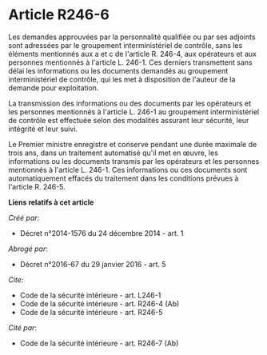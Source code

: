# Article R246-6

Les demandes approuvées par la personnalité qualifiée ou par ses adjoints sont adressées par le groupement interministériel
de contrôle, sans les éléments mentionnés aux a et c de l'article R. 246-4, aux opérateurs et aux personnes mentionnés à
l'article L. 246-1. Ces derniers transmettent sans délai les informations ou les documents demandés au groupement
interministériel de contrôle, qui les met à disposition de l'auteur de la demande pour exploitation. 

La transmission des informations ou des documents par les opérateurs et les personnes mentionnés à l'article L. 246-1 au
groupement interministériel de contrôle est effectuée selon des modalités assurant leur sécurité, leur intégrité et leur
suivi. 

Le Premier ministre enregistre et conserve pendant une durée maximale de trois ans, dans un traitement automatisé qu'il met
en œuvre, les informations ou les documents transmis par les opérateurs et les personnes mentionnés à l'article L. 246-1. Ces
informations ou ces documents sont automatiquement effacés du traitement dans les conditions prévues à l'article R. 246-5.

**Liens relatifs à cet article**

_Créé par_:

  - Décret n°2014-1576 du 24 décembre 2014 - art. 1

_Abrogé par_:

  - Décret n°2016-67 du 29 janvier 2016 - art. 5

_Cite_:

  - Code de la sécurité intérieure - art. L246-1
  - Code de la sécurité intérieure - art. R246-4 (Ab)
  - Code de la sécurité intérieure - art. R246-5

_Cité par_:

  - Code de la sécurité intérieure - art. R246-7 (Ab)

